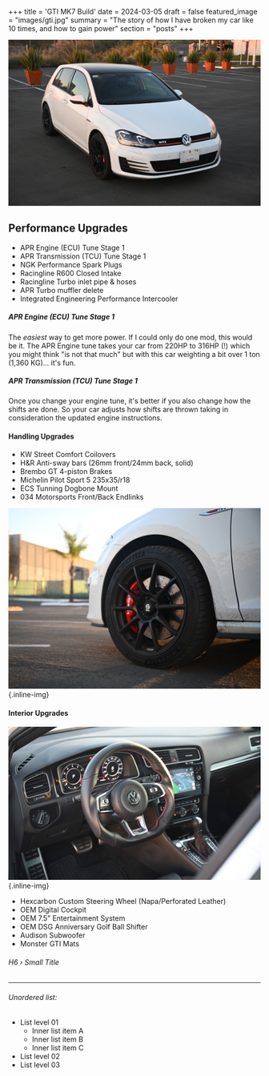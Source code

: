 +++
title = 'GTI MK7 Build'
date = 2024-03-05
draft = false
featured_image = "images/gti.jpg"
summary = "The story of how I have broken my car like 10 times, and how to gain power"
section = "posts"
+++

![image alt test](images/gti.jpg)

## Performance Upgrades

- APR Engine (ECU) Tune Stage 1
- APR Transmission (TCU) Tune Stage 1
- NGK Performance Spark Plugs
- Racingline R600 Closed Intake
- Racingline Turbo inlet pipe & hoses
- APR Turbo muffler delete
- Integrated Engineering Performance Intercooler

##### APR Engine (ECU) Tune Stage 1

The _easiest_ way to get more power. If I could only do one mod, this would be it. The APR Engine tune takes your car from 220HP to 316HP (!) which you might think "is not that much" but with this car weighting a bit over 1 ton (1,360 KG)... it's fun.

##### APR Transmission (TCU) Tune Stage 1

Once you change your engine tune, it's better if you also change how the shifts are done. So your car adjusts how shifts are thrown taking in consideration the updated engine instructions.

#### Handling Upgrades

- KW Street Comfort Coilovers
- H&R Anti-sway bars (26mm front/24mm back, solid)
- Brembo GT 4-piston Brakes
- Michelin Pilot Sport 5 235x35/r18
- ECS Tunning Dogbone Mount
- 034 Motorsports Front/Back Endlinks

![image alt test](images/wheels.jpg)
{.inline-img}

#### Interior Upgrades

![image alt test](images/interior.jpg)
{.inline-img}

- Hexcarbon Custom Steering Wheel (Napa/Perforated Leather)
- OEM Digital Cockpit
- OEM 7.5” Entertainment System
- OEM DSG Anniversary Golf Ball Shifter
- Audison Subwoofer
- Monster GTI Mats

###### H6 › Small Title

---

###### Unordered list:

- List level 01
  - Inner list item A
  - Inner list item B
  - Inner list item C
- List level 02
- List level 03
